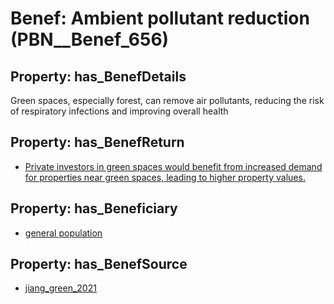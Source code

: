 # Benef: __Ambient pollutant reduction__ (PBN__Benef_656)

## Property: has_BenefDetails

Green spaces, especially forest, can remove air pollutants, reducing the risk of respiratory infections and improving overall health

## Property: has_BenefReturn

* [Private investors in green spaces would benefit from increased demand for properties near green spaces, leading to higher property values.](../BenefReturn/PBN__BenefReturn_702)

## Property: has_Beneficiary

* [general population](../Stakeholder/PBN__Stakeholder_9)

## Property: has_BenefSource

* [jiang_green_2021](../Article/PBN__Article_130)

